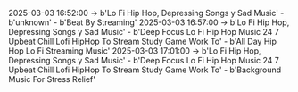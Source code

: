 2025-03-03 16:52:00 -> b'Lo Fi Hip Hop, Depressing Songs y Sad Music' - b'unknown' - b'Beat By Streaming'
2025-03-03 16:57:00 -> b'Lo Fi Hip Hop, Depressing Songs y Sad Music' - b'Deep Focus Lo Fi Hip Hop Music 24 7 Upbeat Chill Lofi HipHop To Stream Study Game Work To' - b'All Day Hip Hop Lo Fi Streaming Music'
2025-03-03 17:01:00 -> b'Lo Fi Hip Hop, Depressing Songs y Sad Music' - b'Deep Focus Lo Fi Hip Hop Music 24 7 Upbeat Chill Lofi HipHop To Stream Study Game Work To' - b'Background Music For Stress Relief'
